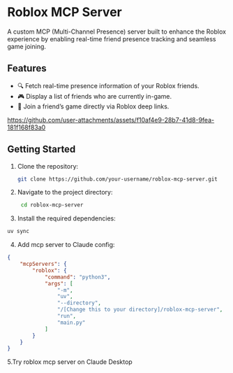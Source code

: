 # Roblox MCP Server

A custom MCP (Multi-Channel Presence) server built to enhance the Roblox experience by enabling real-time friend presence tracking and seamless game joining.

## Features

- 🔍 Fetch real-time presence information of your Roblox friends.
- 🎮 Display a list of friends who are currently in-game.
- 🚀 Join a friend’s game directly via Roblox deep links.


https://github.com/user-attachments/assets/f10af4e9-28b7-41d8-9fea-181f168f83a0




## Getting Started

1. Clone the repository:
   ```bash
   git clone https://github.com/your-username/roblox-mcp-server.git
   
2. Navigate to the project directory:
   ```bash
    cd roblox-mcp-server
    ```
3. Install the required dependencies:
```bash
uv sync
```

4. Add mcp server to Claude config:
```json
{
    "mcpServers": {
        "roblox": {
            "command": "python3",
            "args": [
                "-m",
                "uv",
                "--directory",
                "/[Change this to your directory]/roblox-mcp-server",
                "run",
                "main.py"
            ]
        }
    }
}
```

5.Try roblox mcp server on Claude Desktop
